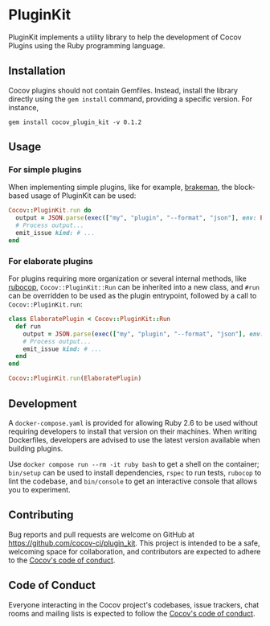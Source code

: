 # PluginKit

PluginKit implements a utility library to help the development of Cocov Plugins using the Ruby programming language.

## Installation

Cocov plugins should not contain Gemfiles. Instead, install the library directly
using the `gem install` command, providing a specific version. For instance,

```
gem install cocov_plugin_kit -v 0.1.2
```

## Usage

### For simple plugins

When implementing simple plugins, like for example, [brakeman](https://github.com/cocov-ci/brakeman/blob/master/plugin.rb),
the block-based usage of PluginKit can be used:

```ruby
Cocov::PluginKit.run do
  output = JSON.parse(exec(["my", "plugin", "--format", "json"], env: ENV))
  # Process output...
  emit_issue kind: # ...
end
```

### For elaborate plugins

For plugins requiring more organization or several internal methods, like [rubocop](https://github.com/cocov-ci/rubocop/blob/master/plugin.rb),
`Cocov::PluginKit::Run` can be inherited into a new class, and `#run` can be
overridden to be used as the plugin entrypoint, followed by a call to
`Cocov::PluginKit.run`:

```ruby
class ElaboratePlugin < Cocov::PluginKit::Run
  def run
    output = JSON.parse(exec(["my", "plugin", "--format", "json"], env: ENV))
    # Process output...
    emit_issue kind: # ...
  end
end

Cocov::PluginKit.run(ElaboratePlugin)
```

## Development

A `docker-compose.yaml` is provided for allowing Ruby 2.6 to be used without
requiring developers to install that version on their machines. When writing
Dockerfiles, developers are advised to use the latest version available when
building plugins.

Use `docker compose run --rm -it ruby bash` to get a shell on the container;
`bin/setup` can be used to install dependencies, `rspec` to run tests,
`rubocop` to lint the codebase, and `bin/console` to get an interactive console
that allows you to experiment.

## Contributing

Bug reports and pull requests are welcome on GitHub at https://github.com/cocov-ci/plugin_kit.
This project is intended to be a safe, welcoming space for collaboration, and
contributors are expected to adhere to the [Cocov's code of conduct](https://github.com/cocov-ci/.github/blob/main/CODE_OF_CONDUCT.md).

## Code of Conduct

Everyone interacting in the Cocov project's codebases, issue trackers, chat rooms
and mailing lists is expected to follow the [Cocov's code of conduct](https://github.com/cocov-ci/.github/blob/main/CODE_OF_CONDUCT.md).
